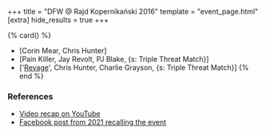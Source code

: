 +++
title = "DFW @ Rajd Kopernikański 2016"
template = "event_page.html"
[extra]
hide_results = true
+++

{% card() %}
- [Corin Mear, Chris Hunter]
- [Pain Killer, Jay Revolt, PJ Blake, {s: Triple Threat Match}]
- ['[Revage](@/w/rafael-kid.md)', Chris Hunter, Charlie Grayson, {s: Triple Threat
      Match}]
{% end %}

### References

* [Video recap on YouTube](https://www.youtube.com/watch?v=i2EpRpMtKBE)
* [Facebook post from 2021 recalling the event](https://www.facebook.com/DreamFactoryWrestling/posts/pfbid0Jxrzut4c2BacSJz7Ff7hMCTgVhXJbm8fnCFKaDnfz5XxAwuiKVkX3crwnGwmHzqNl)

